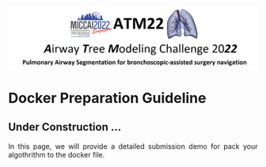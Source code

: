 
<div align=center><img src="https://raw.githubusercontent.com/Puzzled-Hui/puzzled-hui.github.io/main/ATM/figures/titlepage.png"></div>

# Docker Preparation Guideline

## Under Construction ... 
<p style= "text-align:justify">
In this page, we will provide a detailed submission demo for pack your algothrithm to the docker file.
</p>
